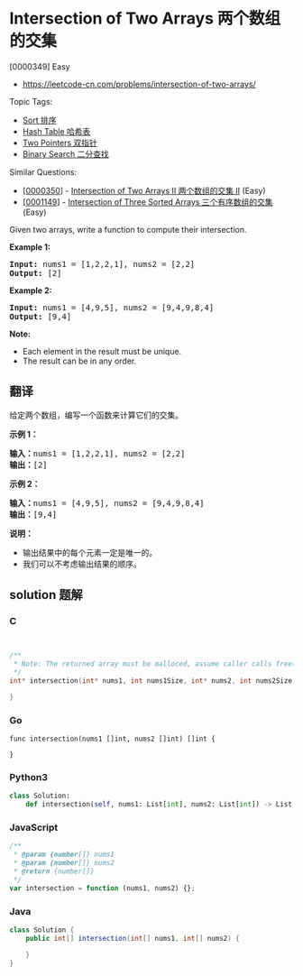 # Intersection of Two Arrays 两个数组的交集

[0000349] Easy

- https://leetcode-cn.com/problems/intersection-of-two-arrays/

Topic Tags:

- [Sort 排序](https://leetcode-cn.com/tag/sort/)
- [Hash Table 哈希表](https://leetcode-cn.com/tag/hash-table/)
- [Two Pointers 双指针](https://leetcode-cn.com/tag/two-pointers/)
- [Binary Search 二分查找](https://leetcode-cn.com/tag/binary-search/)

Similar Questions:

- [[0000350](https://leetcode-cn.com/problems/intersection-of-two-arrays-ii/)] - [Intersection of Two Arrays II 两个数组的交集 II](./0000350.intersection-of-two-arrays-ii.md) (Easy)
- [[0001149](https://leetcode-cn.com/problems/intersection-of-three-sorted-arrays/)] - [Intersection of Three Sorted Arrays 三个有序数组的交集](./0001149.intersection-of-three-sorted-arrays.md) (Easy)

Given two arrays, write a function to compute their intersection.

**Example 1:**

<pre><strong>Input: </strong>nums1 = <span id="example-input-1-1">[1,2,2,1]</span>, nums2 = <span id="example-input-1-2">[2,2]</span>
<strong>Output: </strong><span id="example-output-1">[2]</span>
</pre>

**Example 2:**

<pre><strong>Input: </strong>nums1 = <span id="example-input-2-1">[4,9,5]</span>, nums2 = <span id="example-input-2-2">[9,4,9,8,4]</span>
<strong>Output: </strong><span id="example-output-2">[9,4]</span></pre>

**Note:**

- Each element in the result must be unique.
- The result can be in any order.

## 翻译

给定两个数组，编写一个函数来计算它们的交集。

**示例 1：**

<pre><strong>输入：</strong>nums1 = [1,2,2,1], nums2 = [2,2]
<strong>输出：</strong>[2]
</pre>

**示例 2：**

<pre><strong>输入：</strong>nums1 = [4,9,5], nums2 = [9,4,9,8,4]
<strong>输出：</strong>[9,4]</pre>

**说明：**

- 输出结果中的每个元素一定是唯一的。
- 我们可以不考虑输出结果的顺序。

## solution 题解

### C

```c


/**
 * Note: The returned array must be malloced, assume caller calls free().
 */
int* intersection(int* nums1, int nums1Size, int* nums2, int nums2Size, int* returnSize){

}


```

### Go

```golang
func intersection(nums1 []int, nums2 []int) []int {

}
```

### Python3

```python
class Solution:
    def intersection(self, nums1: List[int], nums2: List[int]) -> List[int]:

```

### JavaScript

```javascript
/**
 * @param {number[]} nums1
 * @param {number[]} nums2
 * @return {number[]}
 */
var intersection = function (nums1, nums2) {};
```

### Java

```java
class Solution {
    public int[] intersection(int[] nums1, int[] nums2) {

    }
}
```

